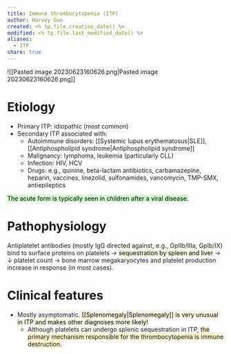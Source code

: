 ```yaml
---
title: Immune thrombocytopenia (ITP)
author: Harvey Guo
created: <% tp.file.creation_date() %>
modified: <% tp.file.last_modified_date() %>
aliases:
  - ITP
share: true
---
```


![[Pasted image 20230623160626.png|Pasted image 20230623160626.png]]
# Etiology
- Primary ITP: idiopathic (most common) 
- Secondary ITP associated with:
	- Autoimmune disorders: [[Systemic lupus erythematosus|SLE]], [[Antiphospholipid syndrome|Antiphospholipid syndrome]]
	- Malignancy: lymphoma, leukemia (particularly CLL)
	- Infection: HIV, HCV
	- Drugs: e.g., quinine, beta-lactam antibiotics, carbamazepine, heparin, vaccines, linezolid, sulfonamides, vancomycin, TMP-SMX, antiepileptics

<mark style="background: #BBFABBA6;">The acute form is typically seen in children after a viral disease.</mark>
# Pathophysiology
Antiplatelet antibodies (mostly IgG directed against, e.g., GpIIb/IIIa, GpIb/IX) bind to surface proteins on platelets → <mark style="background: #FFF3A34A;">sequestration by spleen and liver</mark> → ↓ platelet count → bone marrow megakaryocytes and platelet production increase in response (in most cases).
# Clinical features
- Mostly asymptomatic.<mark style="background: #FFF3A34A;"> [[Splenomegaly|Splenomegaly]] is very unusual in ITP and makes other diagnoses more likely! </mark>
	- Although platelets can undergo splenic sequestration in ITP, <span style="background:rgba(240, 200, 0, 0.2)">the primary mechanism responsible for the thrombocytopenia is immune destruction.</span>


